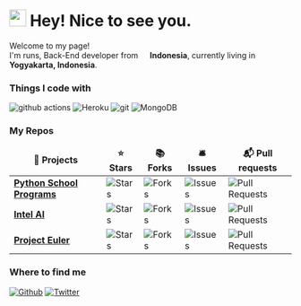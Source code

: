<h1><img src="https://emojis.slackmojis.com/emojis/images/1531849430/4246/blob-sunglasses.gif?1531849430" width="30"/> Hey! Nice to see you.</h1>


<p>Welcome to my page! </br> I'm runs, Back-End developer from <img src="https://image.flaticon.com/icons/svg/197/197560.svg" width="13"/> <b>Indonesia</b>, currently living in <img src="https://image.flaticon.com/icons/svg/197/197564.svg" width="13"/> <b>Yogyakarta, Indonesia</b>. </p>
<h3>Things I code with</h3>
<p>
  <img alt="github actions" src="https://img.shields.io/badge/-Github_Actions-2088FF?style=flat-square&logo=github-actions&logoColor=white" />
  <img alt="Heroku" src="https://img.shields.io/badge/-Heroku-430098?style=flat-square&logo=heroku&logoColor=white" />
  <img alt="git" src="https://img.shields.io/badge/-Git-F05032?style=flat-square&logo=git&logoColor=white" />
  <img alt="MongoDB" src="https://img.shields.io/badge/-MongoDB-13aa52?style=flat-square&logo=mongodb&logoColor=white" />
</p>
<h3>My Repos</h3>
<table>
  <thead align="center">
    <tr border: none;>
      <td><b>🎁 Projects</b></td>
      <td><b>⭐ Stars</b></td>
      <td><b>📚 Forks</b></td>
      <td><b>🛎 Issues</b></td>
      <td><b>📬 Pull requests</b></td>
    </tr>
  </thead>
  <tbody>
    <tr>
      <td><a href="https://github.com/runs-15/python-x2-harun"><b>Python School Programs</b></a></td>
      <td><img alt="Stars" src="https://img.shields.io/github/stars/runs-15/python-x2-harun?style=flat-square&labelColor=343b41"/></td>
      <td><img alt="Forks" src="https://img.shields.io/github/forks/runs-15/python-x2-harun?style=flat-square&labelColor=343b41"/></td>
      <td><img alt="Issues" src="https://img.shields.io/github/issues/runs-15/python-x2-harun?style=flat-square&labelColor=343b41"/></td>
      <td><img alt="Pull Requests" src="https://img.shields.io/github/issues-pr/runs-15/python-x2-harun?style=flat-square&labelColor=343b41"/></td>
    </tr>
	  <tr>
      <td><a href="https://github.com/runs-15/Intel-AI"><b>Intel AI</b></a></td>
      <td><img alt="Stars" src="https://img.shields.io/github/stars/runs-15/Intel-AI?style=flat-square&labelColor=343b41"/></td>
      <td><img alt="Forks" src="https://img.shields.io/github/forks/runs-15/Intel-AI?style=flat-square&labelColor=343b41"/></td>
      <td><img alt="Issues" src="https://img.shields.io/github/issues/runs-15/Intel-AI?style=flat-square&labelColor=343b41"/></td>
      <td><img alt="Pull Requests" src="https://img.shields.io/github/issues-pr/runs-15/Intel-AI?style=flat-square&labelColor=343b41"/></td>
    </tr>
    <tr>
      <td><a href="https://github.com/runs-15/Project-Euler"><b>Project Euler</b></a></td>
      <td><img alt="Stars" src="https://img.shields.io/github/stars/runs-15/Project-Euler?style=flat-square&labelColor=343b41"/></td>
      <td><img alt="Forks" src="https://img.shields.io/github/forks/runs-15/Project-Euler?style=flat-square&labelColor=343b41"/></td>
      <td><img alt="Issues" src="https://img.shields.io/github/issues/runs-15/Project-Euler?style=flat-square&labelColor=343b41"/></td>
      <td><img alt="Pull Requests" src="https://img.shields.io/github/issues-pr/runs-15/Project-Euler?style=flat-square&labelColor=343b41"/></td>
    </tr>
  </tbody>
</table>

<h3>Where to find me</h3>
<p><a href="https://github.com/runs-15" target="_blank"><img alt="Github" src="https://img.shields.io/badge/GitHub-%2312100E.svg?&style=for-the-badge&logo=Github&logoColor=white" /></a> <a href="https://twitter.com/Guibz16" target="_blank"><img alt="Twitter" src="https://img.shields.io/badge/twitter-%231DA1F2.svg?&style=for-the-badge&logo=twitter&logoColor=white" /></a> 
</p>
